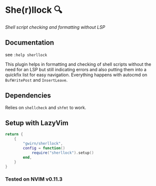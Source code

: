 # She(r)llock 🔍

*Shell script checking and formatting without LSP*

## Documentation

see `:help sherllock`

This plugin helps in formatting and checking of shell scripts without the need for an LSP but still indicating errors and also putting them into a quickfix list for easy navigation. Everything happens with autocmd on `BufWritePost` and `InsertLeave`.

## Dependencies

Relies on `shellcheck` and `shfmt` to work.

## Setup with LazyVim

```lua
return {
    {
        "gwirn/sherllock",
        config = function()
            require("sherllock").setup()
        end,
    }
}
```


### Tested on NVIM v0.11.3
